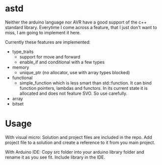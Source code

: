 # astd
Neither the arduino language nor AVR have a good support of the c++ standard library. Everytime I come across
a feature, that I just don't want to miss, I am going to implement it here.

Currently these features are implemented:
- type_traits
  - support for move and forward
  - enable_if and conditional with a few types
- memory
  - unique_ptr (no allocator, use with array types blocked)
- functional
  - simple_function which is less smart than std::function. It can bind function pointers, lambdas and
    functors. In its current state it is allocated and does not feature SVO. So use carefully.
- array
- bitset

# Usage
With visual micro:
Solution and project files are included in the repo. Add project file to a solution and create a
reference to it from you main project.

With Arduino IDE:
Copy src folder into your arduino library folder and rename it as you see fit. Include library in the IDE.
